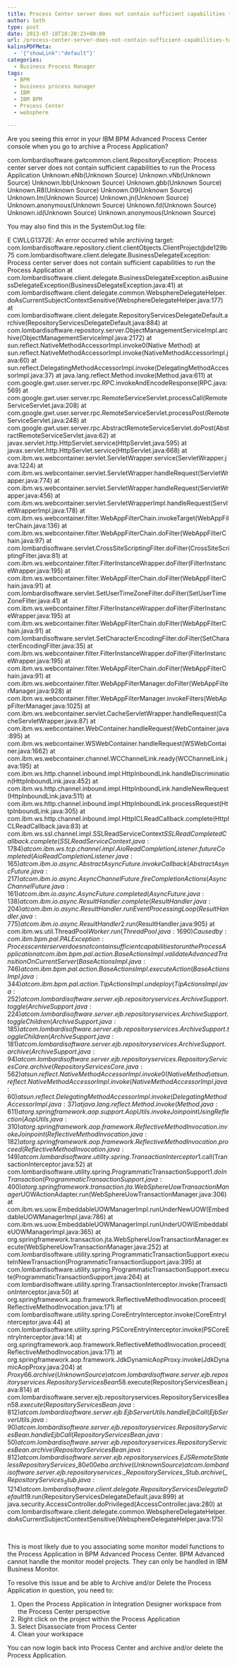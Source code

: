 ```yaml
---
title: Process Center server does not contain sufficient capabilities to run the Process Application error
author: Seth
type: post
date: 2013-07-18T18:28:23+00:00
url: /process-center-server-does-not-contain-sufficient-capabilities-to-run-the-process-application/
kalinsPDFMeta:
  - '{"showLink":"default"}'
categories:
  - Business Process Manager
tags:
  - BPM
  - business process manager
  - IBM
  - IBM BPM
  - Process Center
  - websphere

---
```

Are you seeing this error in your IBM BPM Advanced Process Center console when you go to archive a Process Application?

com.lombardisoftware.gwtcommon.client.RepositoryException: Process center server does not contain sufficient capabilities to run the Process Application Unknown.eNb(Unknown Source) Unknown.vNb(Unknown Source) Unknown.lbb(Unknown Source) Unknown.gbb(Unknown Source) Unknown.R8(Unknown Source) Unknown.O9(Unknown Source) Unknown.Im(Unknown Source) Unknown.jn(Unknown Source) Unknown.anonymous(Unknown Source) Unknown.fd(Unknown Source) Unknown.id(Unknown Source) Unknown.anonymous(Unknown Source)

You may also find this in the SystemOut.log file:

E CWLLG1372E: An error occurred while archiving target: com.lombardisoftware.repository.client.clientObjects.ClientProject@de129b75 com.lombardisoftware.client.delegate.BusinessDelegateException: Process center server does not contain sufficient capabilities to run the Process Application at com.lombardisoftware.client.delegate.BusinessDelegateException.asBusinessDelegateException(BusinessDelegateException.java:41) at com.lombardisoftware.client.delegate.common.WebsphereDelegateHelper.doAsCurrentSubjectContextSensitive(WebsphereDelegateHelper.java:177) at com.lombardisoftware.client.delegate.RepositoryServicesDelegateDefault.archive(RepositoryServicesDelegateDefault.java:884) at com.lombardisoftware.repository.server.ObjectManagementServiceImpl.archive(ObjectManagementServiceImpl.java:2172) at sun.reflect.NativeMethodAccessorImpl.invoke0(Native Method) at sun.reflect.NativeMethodAccessorImpl.invoke(NativeMethodAccessorImpl.java:60) at sun.reflect.DelegatingMethodAccessorImpl.invoke(DelegatingMethodAccessorImpl.java:37) at java.lang.reflect.Method.invoke(Method.java:611) at com.google.gwt.user.server.rpc.RPC.invokeAndEncodeResponse(RPC.java:569) at com.google.gwt.user.server.rpc.RemoteServiceServlet.processCall(RemoteServiceServlet.java:208) at com.google.gwt.user.server.rpc.RemoteServiceServlet.processPost(RemoteServiceServlet.java:248) at com.google.gwt.user.server.rpc.AbstractRemoteServiceServlet.doPost(AbstractRemoteServiceServlet.java:62) at javax.servlet.http.HttpServlet.service(HttpServlet.java:595) at javax.servlet.http.HttpServlet.service(HttpServlet.java:668) at com.ibm.ws.webcontainer.servlet.ServletWrapper.service(ServletWrapper.java:1224) at com.ibm.ws.webcontainer.servlet.ServletWrapper.handleRequest(ServletWrapper.java:774) at com.ibm.ws.webcontainer.servlet.ServletWrapper.handleRequest(ServletWrapper.java:456) at com.ibm.ws.webcontainer.servlet.ServletWrapperImpl.handleRequest(ServletWrapperImpl.java:178) at com.ibm.ws.webcontainer.filter.WebAppFilterChain.invokeTarget(WebAppFilterChain.java:136) at com.ibm.ws.webcontainer.filter.WebAppFilterChain.doFilter(WebAppFilterChain.java:97) at com.lombardisoftware.servlet.CrossSiteScriptingFilter.doFilter(CrossSiteScriptingFilter.java:81) at com.ibm.ws.webcontainer.filter.FilterInstanceWrapper.doFilter(FilterInstanceWrapper.java:195) at com.ibm.ws.webcontainer.filter.WebAppFilterChain.doFilter(WebAppFilterChain.java:91) at com.lombardisoftware.servlet.SetUserTimeZoneFilter.doFilter(SetUserTimeZoneFilter.java:41) at com.ibm.ws.webcontainer.filter.FilterInstanceWrapper.doFilter(FilterInstanceWrapper.java:195) at com.ibm.ws.webcontainer.filter.WebAppFilterChain.doFilter(WebAppFilterChain.java:91) at com.lombardisoftware.servlet.SetCharacterEncodingFilter.doFilter(SetCharacterEncodingFilter.java:35) at com.ibm.ws.webcontainer.filter.FilterInstanceWrapper.doFilter(FilterInstanceWrapper.java:195) at com.ibm.ws.webcontainer.filter.WebAppFilterChain.doFilter(WebAppFilterChain.java:91) at com.ibm.ws.webcontainer.filter.WebAppFilterManager.doFilter(WebAppFilterManager.java:928) at com.ibm.ws.webcontainer.filter.WebAppFilterManager.invokeFilters(WebAppFilterManager.java:1025) at com.ibm.ws.webcontainer.servlet.CacheServletWrapper.handleRequest(CacheServletWrapper.java:87) at com.ibm.ws.webcontainer.WebContainer.handleRequest(WebContainer.java:895) at com.ibm.ws.webcontainer.WSWebContainer.handleRequest(WSWebContainer.java:1662) at com.ibm.ws.webcontainer.channel.WCChannelLink.ready(WCChannelLink.java:195) at com.ibm.ws.http.channel.inbound.impl.HttpInboundLink.handleDiscrimination(HttpInboundLink.java:452) at com.ibm.ws.http.channel.inbound.impl.HttpInboundLink.handleNewRequest(HttpInboundLink.java:511) at com.ibm.ws.http.channel.inbound.impl.HttpInboundLink.processRequest(HttpInboundLink.java:305) at com.ibm.ws.http.channel.inbound.impl.HttpICLReadCallback.complete(HttpICLReadCallback.java:83) at com.ibm.ws.ssl.channel.impl.SSLReadServiceContext$SSLReadCompletedCallback.complete(SSLReadServiceContext.java:1784) at com.ibm.ws.tcp.channel.impl.AioReadCompletionListener.futureCompleted(AioReadCompletionListener.java:165) at com.ibm.io.async.AbstractAsyncFuture.invokeCallback(AbstractAsyncFuture.java:217) at com.ibm.io.async.AsyncChannelFuture.fireCompletionActions(AsyncChannelFuture.java:161) at com.ibm.io.async.AsyncFuture.completed(AsyncFuture.java:138) at com.ibm.io.async.ResultHandler.complete(ResultHandler.java:204) at com.ibm.io.async.ResultHandler.runEventProcessingLoop(ResultHandler.java:775) at com.ibm.io.async.ResultHandler$2.run(ResultHandler.java:905) at com.ibm.ws.util.ThreadPool$Worker.run(ThreadPool.java:1690) Caused by: com.ibm.bpm.pal.PALException: Process center server does not contain sufficient capabilities to run the Process Application at com.ibm.bpm.pal.action.BaseActionsImpl.validateAdvancedTransitionOnCurrentServer(BaseActionsImpl.java:746) at com.ibm.bpm.pal.action.BaseActionsImpl.executeAction(BaseActionsImpl.java:344) at com.ibm.bpm.pal.action.TipActionsImpl.undeploy(TipActionsImpl.java:252) at com.lombardisoftware.server.ejb.repositoryservices.ArchiveSupport.toggle(ArchiveSupport.java:224) at com.lombardisoftware.server.ejb.repositoryservices.ArchiveSupport.toggleChildren(ArchiveSupport.java:185) at com.lombardisoftware.server.ejb.repositoryservices.ArchiveSupport.toggleChildren(ArchiveSupport.java:181) at com.lombardisoftware.server.ejb.repositoryservices.ArchiveSupport.archive(ArchiveSupport.java:94) at com.lombardisoftware.server.ejb.repositoryservices.RepositoryServicesCore.archive(RepositoryServicesCore.java:562) at sun.reflect.NativeMethodAccessorImpl.invoke0(Native Method) at sun.reflect.NativeMethodAccessorImpl.invoke(NativeMethodAccessorImpl.java:60) at sun.reflect.DelegatingMethodAccessorImpl.invoke(DelegatingMethodAccessorImpl.java:37) at java.lang.reflect.Method.invoke(Method.java:611) at org.springframework.aop.support.AopUtils.invokeJoinpointUsingReflection(AopUtils.java:310) at org.springframework.aop.framework.ReflectiveMethodInvocation.invokeJoinpoint(ReflectiveMethodInvocation.java:182) at org.springframework.aop.framework.ReflectiveMethodInvocation.proceed(ReflectiveMethodInvocation.java:149) at com.lombardisoftware.utility.spring.TransactionInterceptor$1.call(TransactionInterceptor.java:52) at com.lombardisoftware.utility.spring.ProgrammaticTransactionSupport$1.doInTransaction(ProgrammaticTransactionSupport.java:400) at org.springframework.transaction.jta.WebSphereUowTransactionManager$UOWActionAdapter.run(WebSphereUowTransactionManager.java:306) at com.ibm.ws.uow.EmbeddableUOWManagerImpl.runUnderNewUOW(EmbeddableUOWManagerImpl.java:786) at com.ibm.ws.uow.EmbeddableUOWManagerImpl.runUnderUOW(EmbeddableUOWManagerImpl.java:365) at org.springframework.transaction.jta.WebSphereUowTransactionManager.execute(WebSphereUowTransactionManager.java:252) at com.lombardisoftware.utility.spring.ProgrammaticTransactionSupport.executeInNewTransaction(ProgrammaticTransactionSupport.java:395) at com.lombardisoftware.utility.spring.ProgrammaticTransactionSupport.execute(ProgrammaticTransactionSupport.java:264) at com.lombardisoftware.utility.spring.TransactionInterceptor.invoke(TransactionInterceptor.java:50) at org.springframework.aop.framework.ReflectiveMethodInvocation.proceed(ReflectiveMethodInvocation.java:171) at com.lombardisoftware.utility.spring.CoreEntryInterceptor.invoke(CoreEntryInterceptor.java:44) at com.lombardisoftware.utility.spring.PSCoreEntryInterceptor.invoke(PSCoreEntryInterceptor.java:14) at org.springframework.aop.framework.ReflectiveMethodInvocation.proceed(ReflectiveMethodInvocation.java:171) at org.springframework.aop.framework.JdkDynamicAopProxy.invoke(JdkDynamicAopProxy.java:204) at $Proxy66.archive(Unknown Source) at com.lombardisoftware.server.ejb.repositoryservices.RepositoryServicesBean$58.execute(RepositoryServicesBean.java:814) at com.lombardisoftware.server.ejb.repositoryservices.RepositoryServicesBean$58.execute(RepositoryServicesBean.java:812) at com.lombardisoftware.server.ejb.EjbServerUtils.handleEjbCall(EjbServerUtils.java:90) at com.lombardisoftware.server.ejb.repositoryservices.RepositoryServicesBean.handleEjbCall(RepositoryServicesBean.java:50) at com.lombardisoftware.server.ejb.repositoryservices.RepositoryServicesBean.archive(RepositoryServicesBean.java:812) at com.lombardisoftware.server.ejb.repositoryservices.EJSRemoteStatelessRepositoryServices\_80e00eba.archive(Unknown Source) at com.lombardisoftware.server.ejb.repositoryservices.\_RepositoryServices\_Stub.archive(\_RepositoryServices_Stub.java:1214) at com.lombardisoftware.client.delegate.RepositoryServicesDelegateDefault$19.run(RepositoryServicesDelegateDefault.java:899) at java.security.AccessController.doPrivileged(AccessController.java:280) at com.lombardisoftware.client.delegate.common.WebsphereDelegateHelper.doAsCurrentSubjectContextSensitive(WebsphereDelegateHelper.java:175)

&nbsp;

This is most likely due to you associating some monitor model functions to the Process Application in BPM Advanced Process Center. BPM Advanced cannot handle the monitor model projects. They can only be handled in IBM Business Monitor.

To resolve this issue and be able to Archive and/or Delete the Process Application in question, you need to:

  1. Open the Process Application in Integration Designer workspace from the Process Center perspective
  2. Right click on the project within the Process Application
  3. Select Disassociate from Process Center
  4. Clean your workspace

You can now login back into Process Center and archive and/or delete the Process Application.